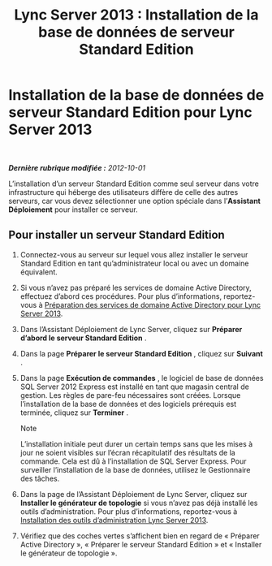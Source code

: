 ﻿---
title: 'Lync Server 2013 : Installation de la base de données de serveur Standard Edition'
TOCTitle: Installation de la base de données de serveur Standard Edition
ms:assetid: 0bd3a804-aad6-48cb-981b-54725af032db
ms:mtpsurl: https://technet.microsoft.com/fr-fr/library/Gg398167(v=OCS.15)
ms:contentKeyID: 49296224
ms.date: 05/20/2016
mtps_version: v=OCS.15
ms.translationtype: HT
---

# Installation de la base de données de serveur Standard Edition pour Lync Server 2013

 

_**Dernière rubrique modifiée :** 2012-10-01_

L’installation d’un serveur Standard Edition comme seul serveur dans votre infrastructure qui héberge des utilisateurs diffère de celle des autres serveurs, car vous devez sélectionner une option spéciale dans l’**Assistant Déploiement** pour installer ce serveur.

## Pour installer un serveur Standard Edition

1.  Connectez-vous au serveur sur lequel vous allez installer le serveur Standard Edition en tant qu’administrateur local ou avec un domaine équivalent.

2.  Si vous n’avez pas préparé les services de domaine Active Directory, effectuez d’abord ces procédures. Pour plus d’informations, reportez-vous à [Préparation des services de domaine Active Directory pour Lync Server 2013](lync-server-2013-preparing-active-directory-domain-services.md).

3.  Dans l’Assistant Déploiement de Lync Server, cliquez sur **Préparer d’abord le serveur Standard Edition** .

4.  Dans la page **Préparer le serveur Standard Edition** , cliquez sur **Suivant** .

5.  Dans la page **Exécution de commandes** , le logiciel de base de données SQL Server 2012 Express est installé en tant que magasin central de gestion. Les règles de pare-feu nécessaires sont créées. Lorsque l’installation de la base de données et des logiciels prérequis est terminée, cliquez sur **Terminer** .
    
    > [!NOTE]  
    > L’installation initiale peut durer un certain temps sans que les mises à jour ne soient visibles sur l’écran récapitulatif des résultats de la commande. Cela est dû à l’installation de SQL Server Express. Pour surveiller l’installation de la base de données, utilisez le Gestionnaire des tâches.

6.  Dans la page de l’Assistant Déploiement de Lync Server, cliquez sur **Installer le générateur de topologie** si vous n’avez pas déjà installé les outils d’administration. Pour plus d’informations, reportez-vous à [Installation des outils d’administration Lync Server 2013](lync-server-2013-install-lync-server-administrative-tools.md).

7.  Vérifiez que des coches vertes s’affichent bien en regard de « Préparer Active Directory », « Préparer le serveur Standard Edition » et « Installer le générateur de topologie ».


